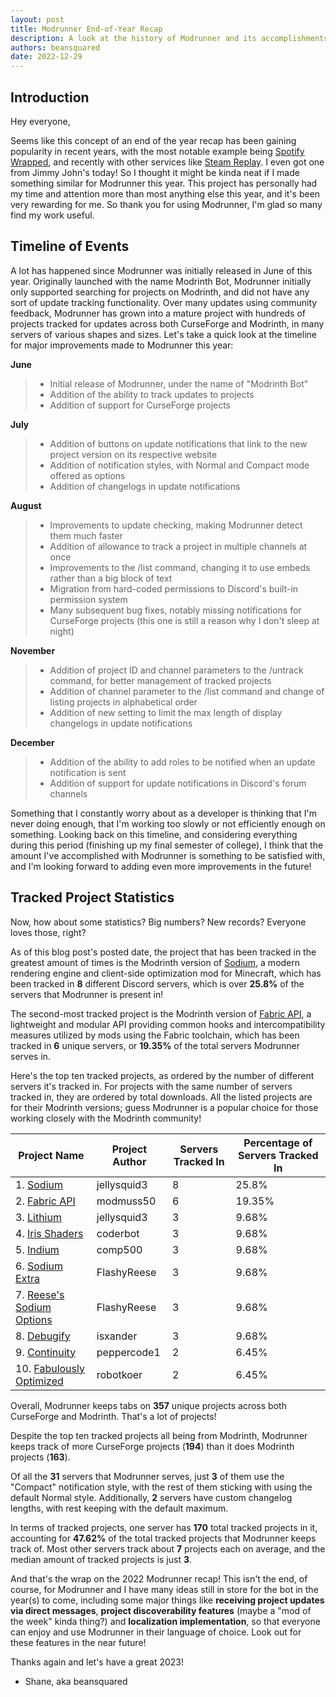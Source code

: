 ```yaml
---
layout: post
title: Modrunner End-of-Year Recap
description: A look at the history of Modrunner and its accomplishments for 2022
authors: beansquared
date: 2022-12-29
---
```


## Introduction

Hey everyone,

Seems like this concept of an end of the year recap has been gaining popularity in recent years, with the most notable
example being [Spotify Wrapped](https://www.spotify.com/us/wrapped/), and recently with other services like
[Steam Replay](https://store.steampowered.com/replay). I even got one from Jimmy John's today! So I thought it might be
kinda neat if I made something similar for Modrunner this year. This project has personally had my time and attention
more than most anything else this year, and it's been very rewarding for me. So thank you for using Modrunner, I'm glad
so many find my work useful.

## Timeline of Events

A lot has happened since Modrunner was initially released in June of this year. Originally launched with the name
Modrinth Bot, Modrunner initially only supported searching for projects on Modrinth, and did not have any sort of update
tracking functionality. Over many updates using community feedback, Modrunner has grown into a mature project with
hundreds of projects tracked for updates across both CurseForge and Modrinth, in many servers of various shapes and
sizes. Let's take a quick look at the timeline for major improvements made to Modrunner this year:

**June**

> - Initial release of Modrunner, under the name of "Modrinth Bot"
> - Addition of the ability to track updates to projects
> - Addition of support for CurseForge projects

**July**

> - Addition of buttons on update notifications that link to the new project version on its respective website
> - Addition of notification styles, with Normal and Compact mode offered as options
> - Addition of changelogs in update notifications

**August**

> - Improvements to update checking, making Modrunner detect them much faster
> - Addition of allowance to track a project in multiple channels at once
> - Improvements to the /list command, changing it to use embeds rather than a big block of text
> - Migration from hard-coded permissions to Discord's built-in permission system
> - Many subsequent bug fixes, notably missing notifications for CurseForge projects (this one is still a reason why I don't sleep at night)

**November**

> - Addition of project ID and channel parameters to the /untrack command, for better management of tracked projects
> - Addition of channel parameter to the /list command and change of listing projects in alphabetical order
> - Addition of new setting to limit the max length of display changelogs in update notifications

**December**

> - Addition of the ability to add roles to be notified when an update notification is sent
> - Addition of support for update notifications in Discord's forum channels

Something that I constantly worry about as a developer is thinking that I'm never doing enough, that I'm working too
slowly or not efficiently enough on something. Looking back on this timeline, and considering everything during this
period (finishing up my final semester of college), I think that the amount I've accomplished with Modrunner is something
to be satisfied with, and I'm looking forward to adding even more improvements in the future!

## Tracked Project Statistics

Now, how about some statistics? Big numbers? New records? Everyone loves those, right?

As of this blog post's posted date, the project that has been tracked in the greatest amount of times is the Modrinth
version of [Sodium](https://modrinth.com/mod/sodium), a modern rendering engine and client-side optimization mod for
Minecraft, which has been tracked in **8** different Discord servers, which is over **25.8%** of the servers that Modrunner
is present in!

The second-most tracked project is the Modrinth version of [Fabric API](https://modrinth.com/mod/fabric-api), a
lightweight and modular API providing common hooks and intercompatibility measures utilized by mods using the Fabric
toolchain, which has been tracked in **6** unique servers, or **19.35%** of the total servers Modrunner serves in.

Here's the top ten tracked projects, as ordered by the number of different servers it's tracked in. For projects with
the same number of servers tracked in, they are ordered by total downloads. All the listed projects are for their
Modrinth versions; guess Modrunner is a popular choice for those working closely with the Modrinth community!

| Project Name                                                                  | Project Author | Servers Tracked In | Percentage of Servers Tracked In |
| ----------------------------------------------------------------------------- | -------------- | ------------------ | -------------------------------- |
| 1. [Sodium](https://modrinth.com/mod/sodium)                                  | jellysquid3    | 8                  | 25.8%                            |
| 2. [Fabric API](https://modrinth.com/mod/fabric-api)                          | modmuss50      | 6                  | 19.35%                           |
| 3. [Lithium](https://modrinth.com/mod/lithium)                                | jellysquid3    | 3                  | 9.68%                            |
| 4. [Iris Shaders](https://modrinth.com/mod/iris)                              | coderbot       | 3                  | 9.68%                            |
| 5. [Indium](https://modrinth.com/mod/iris)                                    | comp500        | 3                  | 9.68%                            |
| 6. [Sodium Extra](https://modrinth.com/mod/sodium-extra)                      | FlashyReese    | 3                  | 9.68%                            |
| 7. [Reese's Sodium Options](https://modrinth.com/mod/reeses-sodium-options)   | FlashyReese    | 3                  | 9.68%                            |
| 8. [Debugify](https://modrinth.com/mod/debugify)                              | isxander       | 3                  | 9.68%                            |
| 9. [Continuity](https://modrinth.com/mod/continuity)                          | peppercode1    | 2                  | 6.45%                            |
| 10. [Fabulously Optimized](https://modrinth.com/modpack/fabulously-optimized) | robotkoer      | 2                  | 6.45%                            |

Overall, Modrunner keeps tabs on **357** unique projects across both CurseForge and Modrinth. That's a lot of projects!

Despite the top ten tracked projects all being from Modrinth, Modrunner keeps track of more CurseForge projects (**194**)
than it does Modrinth projects (**163**).

Of all the **31** servers that Modrunner serves, just **3** of them use the "Compact" notification style, with the rest
of them sticking with using the default Normal style. Additionally, **2** servers have custom changelog lengths, with
rest keeping with the default maximum.

In terms of tracked projects, one server has **170** total tracked projects in it, accounting for **47.62%** of the total tracked projects
that Modrunner keeps track of. Most other servers track about **7** projects each on average, and the median amount of
tracked projects is just **3**.

And that's the wrap on the 2022 Modrunner recap! This isn't the end, of course, for Modrunner and I have many ideas still
in store for the bot in the year(s) to come, including some major things like **receiving project updates via direct messages**,
**project discoverability features** (maybe a "mod of the week" kinda thing?) and **localization implementation**, so
that everyone can enjoy and use Modrunner in their language of choice. Look out for these features in the near future!

Thanks again and let's have a great 2023!

- Shane, aka beansquared
